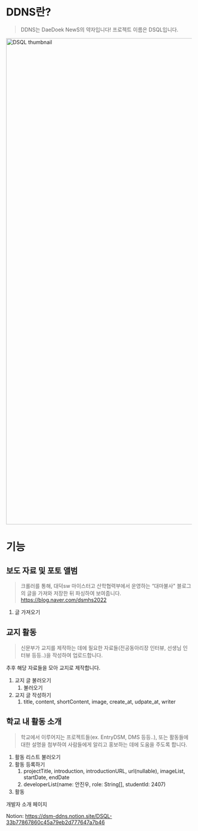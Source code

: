 # DDNS란?
> DDNS는 DaeDoek NewS의 약자입니다!
> 프로젝트 이름은 DSQL입니다.

<img width="1318" alt="DSQL thumbnail" src="https://user-images.githubusercontent.com/59428479/218384229-a846779b-fd21-4ead-94b4-95389500e0e3.png">

# 기능
## 보도 자료 및 포토 앨범

> 크롤러를 통해, 대덕sw 마이스터고 산학협력부에서 운영하는 “대마불사" 블로그의 글을 가져와 저장한 뒤 파싱하여 보여줍니다. https://blog.naver.com/dsmhs2022
> 
1. 글 가져오기

## 교지 활동

> 신문부가 교지를 제작하는 데에 필요한 자료들(전공동아리장 인터뷰, 선생님 인터뷰 등등..)을 작성하여 업로드합니다.

 추후 해당 자료들을 모아 교지로 제작합니다.
> 
1. 교지 글 불러오기
    1. 불러오기
2. 교지 글 작성하기
    1. title, content, shortContent, image, create_at, udpate_at, writer

## 학교 내 활동 소개

> 학교에서 이루어지는 프로젝트들(ex. EntryDSM, DMS 등등..), 또는 활동들에 대한 설명을 첨부하여 사람들에게 알리고 홍보하는 데에 도움을 주도록 합니다.
> 
1. 활동 리스트 불러오기
2. 활동 등록하기
    1. projectTitle, introduction, introductionURL, url(nullable), imageList, startDate, endDate
    2. developerList(name: 안진우, role: String[], studentId: 2407)
3. 활동 

개발자 소개 페이지



Notion: https://dsm-ddns.notion.site/DSQL-33b77867860c45a79eb2d777647a7b46


